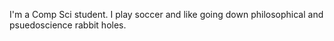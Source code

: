 I'm a Comp Sci student. I play soccer and like going down philosophical and psuedoscience rabbit holes.
